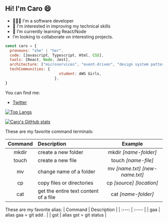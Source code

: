 ##  Hi!  I'm Caro :smile:
- 🙋🏻‍♀️ I'm a software developer
- 💞️ I'm interested in improving my technical skills
- 🌱 I’m currently learning React/Node
-  I’m looking to collaborate on interesting projects.

```javascript
const caro = {
  pronouns: "she" | "her",
  code: [Javascript, Typescript, Html, CSS],
  tools: [React, Node, Jest],
  architecture: ["microservices", "event-driven", "design system pattern"],
  techCommunities: {
                        student: AWS Girls,
                      },
}
```
You can find me: 
- [Twitter](https://twitter.com/cookbluex) 

[![Top Langs](https://github-readme-stats.vercel.app/api/top-langs/?username=cookblue&layout=compact)](https://github.com/anuraghazra/github-readme-stats)

[![Caro's GitHub stats](https://github-readme-stats.vercel.app/api?username=cookblue&show_icons=true&theme=radical)](https://github.com/anuraghazra/github-readme-stats)

These are my favorite command terminals:

| Command  | Description | Example |
| :---: | :---- | :---: |
| mkdir   | create a new folder | mkdir _[name-folder]_ 
|  touch  | create a new file  |  touch _[name-file]_ |
|  mv       |  change name of a folder | mv _[name.txt] [new-name.txt]_ 
|   cp      |  copy files or directories                   | cp _[source] [location]_
|   cat      |   get the entire text content of a file         | cat _[name-folder]_

These are my favorite alias:
| Command  | Description            | 
| :---:    | :----                  | 
| gaa      | alias gaa = git add .  |
| gst      | alias gst = git status |
